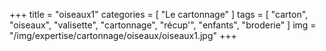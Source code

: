+++
title = "oiseaux1"
categories = [ "Le cartonnage" ]
tags = [ "carton", "oiseaux", "valisette", "cartonnage", "récup'", "enfants", "broderie" ]
img = "/img/expertise/cartonnage/oiseaux/oiseaux1.jpg"
+++